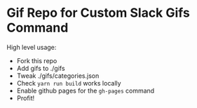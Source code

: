 # Gif Repo for Custom Slack Gifs Command

High level usage:

- Fork this repo
- Add gifs to ./gifs
- Tweak ./gifs/categories.json
- Check `yarn run build` works locally
- Enable github pages for the `gh-pages` command
- Profit!
